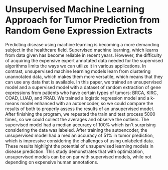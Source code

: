 # Unsupervised Machine Learning Approach for Tumor Prediction from Random Gene Expression Extracts
Predicting disease using machine learning is becoming a more demanding subject in the healthcare field. Supervised machine learning, which learns from data given has become reliable in recent years. However, the difficulty of acquiring the expensive expert annotated data needed for the supervised algorithms limits the ways we can utilize it in various applications. In contrast, unsupervised machine learning models learn from clustering unannotated data, which makes them more versatile, which means that they can use any data that is available. In this paper, we trained an unsupervised model and a supervised model with a dataset of random extraction of gene expressions from patients who have certain types of tumors: BRCA, KIRC, COAD, LUAD, and PRAD. We trained a logistic regression model and a k-means model enhanced with an autoencoder, so we could compare the results of both to properly assess the results of an unsupervised model. After finishing the program, we repeated the train and test process 5000 times, so we could collect the averages and observe the outliers. The supervised model had a median accuracy of 100% which isn't surprising considering the data was labeled. After training the autoencoder, the unsupervised model had a median accuracy of 51% in tumor prediction, which is impressive considering the challenges of using unlabeled data. These results highlight the potential of unsupervised learning models in disease prediction. This study demonstrates that with optimization, unsupervised models can be on par with supervised models, while not depending on expensive human annotations.
